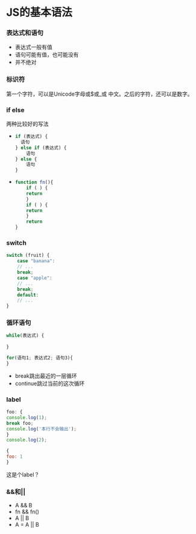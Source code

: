 # JS的基本语法

### 表达式和语句

* 表达式一般有值
* 语句可能有值，也可能没有
* 并不绝对

### 标识符

第一个字符，可以是Unicode字母或$或_或 中文。之后的字符，还可以是数字。

### if else

两种比较好的写法

* ```javascript
  if (表达式) {
  	语句
  } else if (表达式) {
      语句
  } else {
      语句
  }
  ```

* ```javascript
  function fn(){
      if ( ) {
      return
      }
      if ( ) {
      return
      }
      return
  }
  ```

### switch

```javascript
switch (fruit) {
    case "banana":
    // ...
    break;
    case "apple":
    // ...
    break;
    default:
    // ...
}

```

### 循环语句

```javascript
while(表达式) {
    
}
```

```javascript
for(语句1; 表达式2; 语句3){
}
```

* break跳出最近的一层循环
* continue跳过当前的这次循环

### label

```javascript
foo: {
console.log(1);
break foo;
console.log('本行不会输出');
}
console.log(2);
```

```javascript
{
foo: 1
}
```

这是个label？

### &&和||

* A && B
* fn && fn()
* A || B
* A = A || B